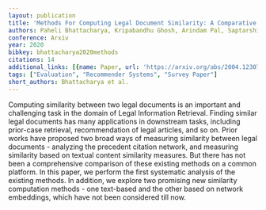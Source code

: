 ```yaml
---
layout: publication
title: 'Methods For Computing Legal Document Similarity: A Comparative Study'
authors: Paheli Bhattacharya, Kripabandhu Ghosh, Arindam Pal, Saptarshi Ghosh
conference: Arxiv
year: 2020
bibkey: bhattacharya2020methods
citations: 14
additional_links: [{name: Paper, url: 'https://arxiv.org/abs/2004.12307'}]
tags: ["Evaluation", "Recommender Systems", "Survey Paper"]
short_authors: Bhattacharya et al.
---
```

Computing similarity between two legal documents is an important and
challenging task in the domain of Legal Information Retrieval. Finding similar
legal documents has many applications in downstream tasks, including prior-case
retrieval, recommendation of legal articles, and so on. Prior works have
proposed two broad ways of measuring similarity between legal documents -
analyzing the precedent citation network, and measuring similarity based on
textual content similarity measures. But there has not been a comprehensive
comparison of these existing methods on a common platform. In this paper, we
perform the first systematic analysis of the existing methods. In addition, we
explore two promising new similarity computation methods - one text-based and
the other based on network embeddings, which have not been considered till now.